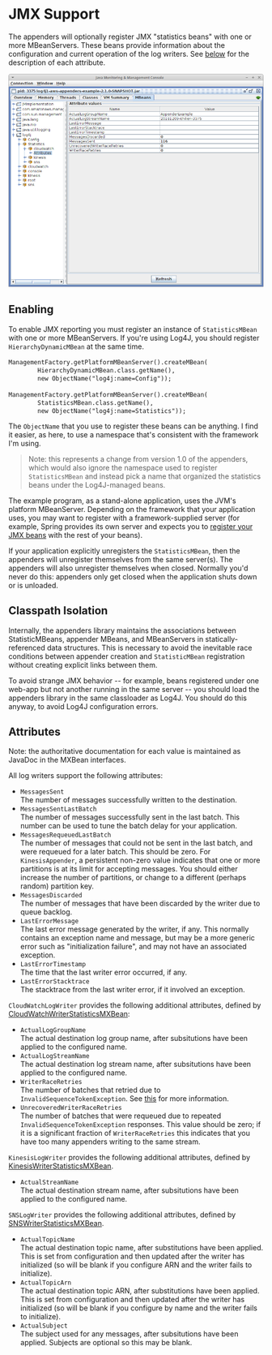 # JMX Support

The appenders will optionally register JMX "statistics beans" with one or more MBeanServers.
These beans provide information about the configuration and current operation of the 
log writers. See [below](#attributes) for the description of each attribute.

![jconsole mbean view](jmx.png)


## Enabling

To enable JMX reporting you must register an instance of `StatisticsMBean` with one or more
MBeanServers. If you're using Log4J, you should register `HierarchyDynamicMBean` at the same
time.

```
ManagementFactory.getPlatformMBeanServer().createMBean(
        HierarchyDynamicMBean.class.getName(),
        new ObjectName("log4j:name=Config"));

ManagementFactory.getPlatformMBeanServer().createMBean(
        StatisticsMBean.class.getName(),
        new ObjectName("log4j:name=Statistics"));
```

The `ObjectName` that you use to register these beans can be anything. I find it easier, as here,
to use a namespace that's consistent with the framework I'm using.

> Note: this represents a change from version 1.0 of the appenders, which would also ignore the
  namespace used to register `StatisticsMBean` and instead pick a name that organized the
  statistics beans under the Log4J-managed beans.

The example program, as a stand-alone application, uses the JVM's platform MBeanServer. Depending on
the framework that your application uses, you may want to register with a framework-supplied server
(for example, Spring provides its own server and expects you to
[register your JMX beans](https://docs.spring.io/spring/docs/current/spring-framework-reference/integration.html#jmx)
with the rest of your beans).

If your application explicitly unregisters the `StatisticsMBean`, then the appenders will unregister
themselves from the same server(s). The appenders will also unregister themselves when closed. Normally
you'd never do this: appenders only get closed when the application shuts down or is unloaded.


## Classpath Isolation

Internally, the appenders library maintains the associations between StatisticMBeans, appender MBeans,
and MBeanServers in statically-referenced data structures. This is necessary to avoid the inevitable
race conditions between appender creation and `StatisticMBean` registration without creating explicit
links between them.

To avoid strange JMX behavior -- for example, beans registered under one web-app but not another
running in the same server -- you should load the appenders library in the same classloader as Log4J.
You should do this anyway, to avoid Log4J configuration errors.

## Attributes

Note: the authoritative documentation for each value is maintained as JavaDoc in the MXBean interfaces.

All log writers support the following attributes:

* `MessagesSent`  
  The number of messages successfully written to the destination.
* `MessagesSentLastBatch`  
  The number of messages successfully sent in the last batch. This number can be used to tune the
  batch delay for your application.
* `MessagesRequeuedLastBatch`  
  The number of messages that could not be sent in the last batch, and were requeued for a later
  batch. This should be zero. For `KinesisAppender`, a persistent non-zero value indicates that
  one or more partitions is at its limit for accepting messages. You should either increase the
  number of partitions, or change to a different (perhaps random) partition key.
* `MessagesDiscarded`  
  The number of messages that have been discarded by the writer due to queue backlog.
* `LastErrorMessage`  
  The last error message generated by the writer, if any. This normally contains an exception name and
  message, but may be a more generic error such as "initialization failure", and may not have an
  associated exception.
* `LastErrorTimestamp`  
  The time that the last writer error occurred, if any.
* `LastErrorStacktrace`  
  The stacktrace from the last writer error, if it involved an exception.

`CloudWatchLogWriter` provides the following additional attributes, defined by
[CloudWatchWriterStatisticsMXBean](../library/shared/src/main/java/com/kdgregory/logging/aws/cloudwatch/CloudWatchWriterStatisticsMXBean.java):

* `ActualLogGroupName`  
  The actual destination log group name, after subsitutions have been applied to the configured name.
* `ActualLogStreamName`  
  The actual destination log stream name, after subsitutions have been applied to the configured name.
* `WriterRaceRetries`  
  The number of batches that retried due to `InvalidSequenceTokenException`. See
  [this](cloudwatch.md#invalidsequencetokenexception-and-logstream-throttling) for more information.
* `UnrecoveredWriterRaceRetries`  
  The number of batches that were requeued due to repeated `InvalidSequenceTokenException` responses.
  This value should be zero; if it is a significant fraction of `WriterRaceRetries` this indicates
  that you have too many appenders writing to the same stream.

`KinesisLogWriter` provides the following additional attributes, defined by
[KinesisWriterStatisticsMXBean](../library/shared/src/main/java/com/kdgregory/logging/aws/kinesis/KinesisWriterStatisticsMXBean.java).

* `ActualStreamName`  
  The actual destination stream name, after subsitutions have been applied to the configured name.

`SNSLogWriter` provides the following additional attributes, defined by
[SNSWriterStatisticsMXBean](../library/shared/src/main/java/com/kdgregory/logging/aws/sns/SNSWriterStatisticsMXBean.java).

* `ActualTopicName`  
  The actual destination topic name, after substitutions have been applied. This is set from configuration
  and then updated after the writer has initialized (so will be blank if you configure ARN and the writer
  fails to initialize).
* `ActualTopicArn`  
  The actual destination topic ARN, after substitutions have been applied. This is set from configuration
  and then updated after the writer has initialized (so will be blank if you configure by name and the
  writer fails to initialize).
* `ActualSubject`  
  The subject used for any messages, after subsitutions have been applied. Subjects are optional so this
  may be blank.
